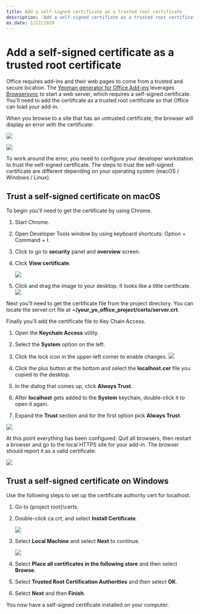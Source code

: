 ```yaml
---
title: Add a self-signed certificate as a trusted root certificate
description: 'Add a self-signed certifiate as a trusted root certificate so that you can test your Office add-in'
ms.date: 1/22/2019
---
```


# Add a self-signed certificate as a trusted root certificate

Office requires add-ins and their web pages to come from a trusted and secure location. The [Yeoman generator for Office Add-ins](https://github.com/OfficeDev/generator-office) leverages [Browsersync](https://browsersync.io/) to start a web server, which requires a self-signed certificate. You'll need to add the certificate as a trusted root certificate so that Office can load your add-in.

When you browse to a site that has an untrusted certificate, the browser will display an error with the certificate:
  		  
  ![](../images/ssl-chrome-error.png)
   
  ![](../images/ssl-edge-error.png)
   
To work around the error, you need to configure your developer workstation to trust the self-signed certificate. The steps to trust the self-signed certificate are different depending on your operating system (macOS / Windows / Linux).

## Trust a self-signed certificate on macOS

To begin you'll need to get the certificate by using Chrome.

1. Start Chrome.
1. Open Developer Tools window by using keyboard shortcuts: Option + Command + I.
1. Click to go to **security** panel and **overview** screen.
1. Click **View certificate**. 

   ![](../images/ssl-chrome-devtool.png)

1. Click and drag the image to your desktop. It looks like a little certificate.
![](../images/ssl-chrome-getcert.png)

Next you'll need to get the certificate file from the project directory. You can locate the server.crt file at **~/your_yo_office_project/certs/server.crt**.

Finally you'll add the certificate file to Key Chain Access.

1. Open the **Keychain Access** utility.
1. Select the **System** option on the left.
1. Click the lock icon in the upper-left corner to enable changes.
   ![](../images/ssl-keychain-01.png)

1. Click the plus button at the bottom and select the **localhost.cer** file you copied to the desktop.
1. In the dialog that comes up, click **Always Trust**.
1. After **localhost** gets added to the **System** keychain, double-click it to open it again.
1. Expand the **Trust** section and for the first option pick **Always Trust**.

  ![](../images/ssl-keychain-02.png)
  
At this point everything has been configured. Quit all browsers, then restart a browser and go to the local HTTPS site for your add-in. The browser should report it as a valid certificate:

  ![](../images/ssl-chrome-good.png)

## Trust a self-signed certificate on Windows

Use the following steps to set up the certificate authority cert for localhost.

1.	Go to {project root}\certs.
2.	Double-click ca.crt, and select **Install Certificate**.
    
    ![](../images/ssl-ie-04.png)
    
3.	Select **Local Machine** and select **Next** to continue.
    
    ![](../images/ssl-ie-05.png)
    
4.	Select **Place all certificates in the following store** and then select **Browse**.
5.	Select **Trusted Root Certification Authorities** and then select **OK**.
6.	Select **Next** and then **Finish**.

You now have a self-signed certificate installed on your computer.